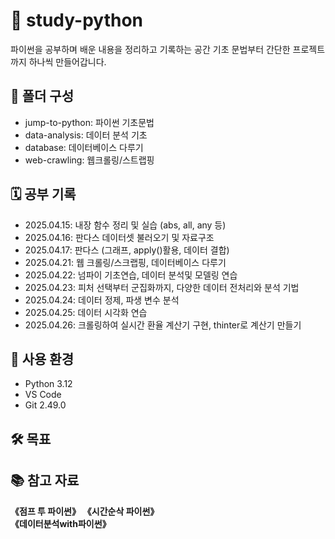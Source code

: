 # 📘 study-python

파이썬을 공부하며 배운 내용을 정리하고 기록하는 공간
기초 문법부터 간단한 프로젝트까지 하나씩 만들어갑니다.

## 📂 폴더 구성

- jump-to-python: 파이썬 기초문법
- data-analysis: 데이터 분석 기초
- database: 데이터베이스 다루기
- web-crawling: 웹크롤링/스트랩핑
  
## 🗓️ 공부 기록

- 2025.04.15: 내장 함수 정리 및 실습 (abs, all, any 등)
- 2025.04.16: 판다스 데이터셋 불러오기 및 자료구조
- 2025.04.17: 판다스 (그래프, apply()활용, 데이터 결합)
- 2025.04.21: 웹 크롤링/스크랩핑, 데이터베이스 다루기
- 2025.04.22: 넘파이 기초연습, 데이터 분석및 모델링 연습
- 2025.04.23: 피처 선택부터 군집화까지, 다양한 데이터 전처리와 분석 기법
- 2025.04.24: 데이터 정제, 파생 변수 분석
- 2025.04.25: 데이터 시각화 연습
- 2025.04.26: 크롤링하여 실시간 환율 계산기 구현, thinter로 계산기 만들기
  
## 🧰 사용 환경

- Python 3.12
- VS Code
- Git 2.49.0
  
## 🛠️ 목표

## 📚 참고 자료

  **《점프 투 파이썬》**
  **《시간순삭 파이썬》**  
  **《데이터분석with파이썬》** 


